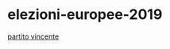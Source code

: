 # elezioni-europee-2019

[partito vincente](javascript:ixmaps.loadExample('https://raw.githubusercontent.com/gjrichter/elezioni-europee-2019/master/projects/ixmaps_project_Europee_2019_partito_dominante_valutato_e_ciffre_chart_eligendo.json?id=123'))

